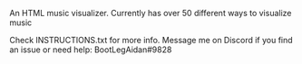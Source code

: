 An HTML music visualizer. Currently has over 50 different ways to visualize music

Check INSTRUCTIONS.txt for more info.
Message me on Discord if you find an issue or need help: BootLegAidan#9828

